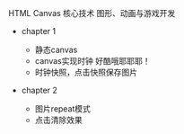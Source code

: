 HTML Canvas 核心技术 图形、动画与游戏开发
  - chapter 1 
      - 静态canvas
      - canvas实现时钟 好酷哦耶耶耶！
      - 时钟快照，点击快照保存图片

  - chapter 2
      - 图片repeat模式
      - 点击清除效果